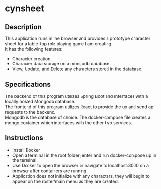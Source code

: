 # cynsheet

## Description
This application runs in the browser and provides a prototype character sheet for
a table-top role playing game I am creating.\
It has the following features:
* Character creation.
* Character data storage on a mongodb database.
* View, Update, and Delete any characters stored in the database.

## Specifications
The backend of this program utilizes Spring Boot and interfaces with a locally hosted Mongodb database.\
The frontend of this program utilizes React to provide the ux and send api requests to the backend.\
Mongodb is the database of choice. The docker-compose file creates a mongo container which interfaces
with the other two services.

## Instructions
* Install Docker
* Open a terminal in the root folder; enter and run docker-compose up in the terminal.
* Use Docker to open the browser or navigate to localhost:3000 on a browser after containers are running.
* Application does not initialize with any characters, they will begin to appear on the roster/main menu as they are created.
